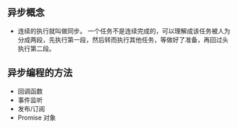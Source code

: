 ## 异步概念

- 连续的执行就叫做同步。 一个任务不是连续完成的，可以理解成该任务被人为分成两段，先执行第一段，然后转而执行其他任务，等做好了准备，再回过头执行第二段。

## 异步编程的方法

- 回调函数
- 事件监听
- 发布/订阅
- Promise 对象
